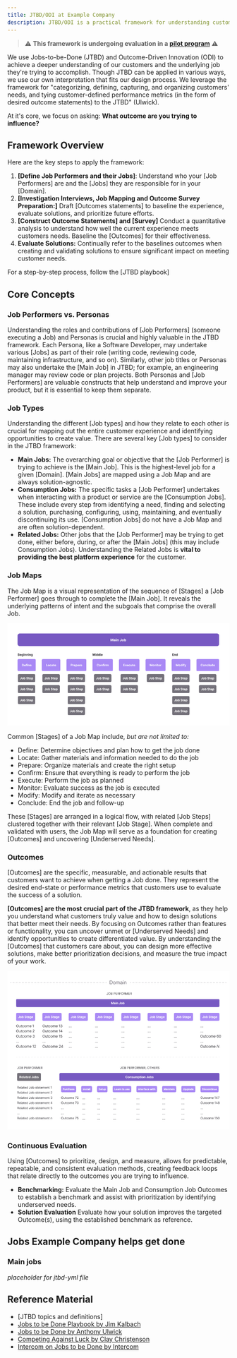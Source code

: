 ```yaml
---
title: JTBD/ODI at Example Company
description: JTBD/ODI is a practical framework for understanding customers' desired outcomes.
---
```


>⚠️ **This framework is undergoing evaluation in a [pilot program](https://example_company.com/example_company-org/example_company/-/iss️ues/477045)** ⚠️

We use Jobs-to-be-Done (JTBD) and Outcome-Driven Innovation (ODI) to achieve a deeper understanding of our customers and the underlying job they're trying to accomplish. Though JTBD can be applied in various ways, we use our own interpretation that fits our design process. We leverage the framework for "categorizing, defining, capturing, and organizing customers' needs, and tying customer-defined performance metrics (in the form of desired outcome statements) to the JTBD" (Ulwick).

At it's core, we focus on asking: **What outcome are you trying to influence?**

## Framework Overview

Here are the key steps to apply the framework:

1. **[Define Job Performers and their Jobs]**: Understand who your [Job Performers] are and the [Jobs] they are responsible for in your [Domain]<!--(/handbook/product/ux/jobs-to-be-done/jtbd_topics__definitions/#domain)-->.
1. **[Investigation Interviews, Job Mapping and Outcome Survey Preparation:]** Draft [Outcomes statements]<!--(/handbook/product/ux/jobs-to-be-done/jtbd_topics__definitions/#outcome-statements)--> to baseline the experience, evaluate solutions, and prioritize future efforts.
1. **[Construct Outcome Statements]<!--(/handbook/product/ux/jobs-to-be-done/jtbd-playbook/#exercise-2:-construct-outcome-statements)--> and [Survey]<!--(/handbook/product/ux/jobs-to-be-done/jtbd-playbook/#outcomes-survey)-->** Conduct a quantitative analysis to understand how well the current experience meets customers needs. Baseline the [Outcomes]<!--(/handbook/product/ux/jobs-to-be-done/jtbd_topics__definitions/#outcomes)--> for their effectiveness.
1. **Evaluate Solutions:** Continually refer to the baselines outcomes when creating and validating solutions to ensure significant impact on meeting customer needs.

For a step-by-step process, follow the [JTBD playbook]<!--(/handbook/product/ux/jobs-to-be-done/jtbd-playbook).-->

## Core Concepts

### Job Performers vs. Personas

Understanding the roles and contributions of [Job Performers]<!--(/handbook/product/ux/jobs-to-be-done/jtbd_topics__definitions/#job-performers)--> (someone executing a Job) and Personas is crucial and highly valuable in the JTBD framework. Each Persona, like a Software Developer, may undertake various [Jobs]<!--(handbook/product/ux/jobs-to-be-done/jtbd_topics__definitions/#job-types) --> as part of their role (writing code, reviewing code, maintaining infrastructure, and so on). Similarly, other job titles or Personas may also undertake the [Main Job]<!--(/handbook/product/ux/jobs-to-be-done/jtbd_topics__definitions/#main-jobs)--> in JTBD; for example, an engineering manager may review code or plan projects. Both Personas and [Job Performers]<!--(/handbook/product/ux/jobs-to-be-done/jtbd_topics__definitions/#job-performers)--> are valuable constructs that help understand and improve your product, but it is essential to keep them separate.

### Job Types

Understanding the different [Job types]<!--(handbook/product/ux/jobs-to-be-done/jtbd_topics__definitions/#job-types)--> and how they relate to each other is crucial for mapping out the entire customer experience and identifying opportunities to create value. There are several key [Job types]<!--(handbook/product/ux/jobs-to-be-done/jtbd_topics__definitions/#job-types)--> to consider in the JTBD framework:

- **Main Jobs:** The overarching goal or objective that the [Job Performer]<!--(/handbook/product/ux/jobs-to-be-done/jtbd_topics__definitions/#Job-Performers)--> is trying to achieve is the [Main Job]<!--(/handbook/product/ux/jobs-to-be-done/jtbd_topics__definitions/#main-jobs)-->. This is the highest-level job for a given [Domain]<!--(/handbook/product/ux/jobs-to-be-done/jtbd_topics__definitions/#domain)-->. [Main Jobs]<!--(/handbook/product/ux/jobs-to-be-done/jtbd_topics__definitions/#main-jobs)--> are mapped using a Job Map and are always solution-agnostic.
- **Consumption Jobs:** The specific tasks a [Job Performer]<!--(/handbook/product/ux/jobs-to-be-done/jtbd_topics__definitions/#job-performers)--> undertakes when interacting with a product or service are the [Consumption Jobs]<!--(/handbook/product/ux/jobs-to-be-done/jtbd_topics__definitions/#consumption-jobs)-->. These include every step from identifying a need, finding and selecting a solution, purchasing, configuring, using, maintaining, and eventually discontinuing its use. [Consumption Jobs]<!--(/handbook/product/ux/jobs-to-be-done/jtbd_topics__definitions/#consumption-jobs)--> do not have a Job Map and are often solution-dependent.
- **Related Jobs:** Other jobs that the [Job Performer]<!--(/handbook/product/ux/jobs-to-be-done/jtbd_topics__definitions/#job-performers)--> may be trying to get done, either before, during, or after the [Main Jobs]<!--(/handbook/product/ux/jobs-to-be-done/jtbd_topics__definitions/#main-jobs)--> (this may include Consumption Jobs). Understanding the Related Jobs is **vital to providing the best platform experience** for the customer.

### Job Maps

The Job Map is a visual representation of the sequence of [Stages]<!--(/handbook/product/ux/jobs-to-be-done/jtbd_topics__definitions/#job-stages)--> a [Job Performer]<!--(/handbook/product/ux/jobs-to-be-done/jtbd_topics__definitions/#job-performers)--> goes through to complete the [Main Job]<!--(/handbook/product/ux/jobs-to-be-done/jtbd_topics__definitions/#main-jobs)-->. It reveals the underlying patterns of intent and the subgoals that comprise the overall Job.

![Job Map](Concepts_Job_Map.png)

Common [Stages]<!--(/handbook/product/ux/jobs-to-be-done/jtbd_topics__definitions/#job-stages)--> of a Job Map include, _but are not limited to:_

- Define: Determine objectives and plan how to get the job done
- Locate: Gather materials and information needed to do the job
- Prepare: Organize materials and create the right setup
- Confirm: Ensure that everything is ready to perform the job
- Execute: Perform the job as planned
- Monitor: Evaluate success as the job is executed
- Modify: Modify and iterate as necessary
- Conclude: End the job and follow-up

These [Stages]<!--(/handbook/product/ux/jobs-to-be-done/jtbd_topics__definitions/#Job-Stages)--> are arranged in a logical flow, with related [Job Steps]<!--(/handbook/product/ux/jobs-to-be-done/jtbd_topics__definitions/#job-steps)--> clustered together with their relevant [Job Stage]<!--(/handbook/product/ux/jobs-to-be-done/jtbd_topics__definitions/#job-stages)-->. When complete and validated with users, the Job Map will serve as a foundation for creating [Outcomes]<!--(/handbook/product/ux/jobs-to-be-done/jtbd_topics__definitions/#outcomes)--> and uncovering [Underserved Needs]<!--(/handbook/product/ux/jobs-to-be-done/jtbd_topics__definitions/#underserved-needs)-->.

### Outcomes

[Outcomes]<!--(/handbook/product/ux/jobs-to-be-done/jtbd_topics__definitions/#outcomes)--> are the specific, measurable, and actionable results that customers want to achieve when getting a Job done. They represent the desired end-state or performance metrics that customers use to evaluate the success of a solution.

**[Outcomes]<!--(/handbook/product/ux/jobs-to-be-done/jtbd_topics__definitions/#outcomes)--> are the most crucial part of the JTBD framework**, as they help you understand what customers truly value and how to design solutions that better meet their needs. By focusing on Outcomes rather than features or functionality, you can uncover unmet or [Underserved Needs]<!--(/handbook/product/ux/jobs-to-be-done/jtbd_topics__definitions/#underserved-needs)--> and identify opportunities to create differentiated value. By understanding the [Outcomes]<!--(/handbook/product/ux/jobs-to-be-done/jtbd_topics__definitions/#outcomes)--> that customers care about, you can design more effective solutions, make better prioritization decisions, and measure the true impact of your work.

![Job Map](Concepts_Outcomes.png)

### Continuous Evaluation

Using [Outcomes]<!--(/handbook/product/ux/jobs-to-be-done/jtbd_topics__definitions/#outcomes)--> to prioritize, design, and measure, allows for predictable, repeatable, and consistent evaluation methods, creating feedback loops that relate directly to the outcomes you are trying to influence.

- **Benchmarking:** Evaluate the Main Job and Consumption Job Outcomes to establish a benchmark and assist with prioritization by identifying underserved needs.
- **Solution Evaluation** Evaluate how your solution improves the targeted Outcome(s), using the established benchmark as reference.

## Jobs Example Company helps get done

### Main jobs

_placeholder for jtbd-yml file_

## Reference Material

- [JTBD topics and definitions]
- [Jobs to be Done Playbook by Jim Kalbach](https://rosenfeldmedia.com/books/jobs-to-be-done-book/)
- [Jobs to be Done by Anthony Ulwick](https://jobs-to-be-done-book.com/)
- [Competing Against Luck by Clay Christenson](https://www.amazon.com/dp/0062435612/ref=cm_sw_em_r_mt_dp_U_v0k9Eb92AEDZX)
- [Intercom on Jobs to be Done by Intercom](https://www.intercom.com/resources/books/intercom-jobs-to-be-done)

<!-- OLD CONTENT - from deleted pages -- may be re-incorporated, so keeping it here for now

### JTBD Hierarchy

Using our examples, we can produce a JTBD hierarchy, confirming we operate at the right altitude.

- **Main Job**: Maintain an acceptable level of risk in my organizations assets.
- **Small job**: Prioritize business-critical vulnerabilities in my assets.
- **Micro jobs**: Review the most recent risks detected in my assets; Refine the list of risks by relevancy; Refine the list of risks by impact.

### Using JTBD at Example Company

There are many methods a stage group may use to find or define strategic opportunities with JTBD. You can see more detailed uses of JTBD on our [How to use Jobs to Be Done](/handbook/product/ux/jobs-to-be-done/using-jtbd/) handbook page. If you plan on using one of these methods, remember to use [interviews to validate your jobs](/handbook/product/ux/jobs-to-be-done/deep-dive/#how-do-i-discover-jtbd-relevant-to-my-group) before spending too much time learning about inaccurate jobs.

## Quick methods to increase confidence

- Reference previous research and industry standards.
- Conduct [generative problem validation research](/handbook/product/ux/ux-research/problem-validation-and-methods/#when-to-use-problem-validation) using broad questions. For example, ask questions like, "tell me what you do as a software engineer."
- Run abbreviated 30-minute job interviews with a minimum of 5 participants (direct questions). For example, ask questions based on the JTBD such as, "tell me about the last time you made an architectural decision. What went well? What didn't go so well?" Document your interview using the [JTBD Interview Note template](https://docs.google.com/spreadsheets/d/e/2PACX-1vSX5b57MKfLFl59TfiN61rWNkm2Qctb8cVy40JUGsF6FyEcy3jhPBUxY-4D3exXxqXPwwBkcSOb0HT8/pub?output=xlsx).

## Job stories and user stories

Read "[What is and isn't a JTBD](/handbook/product/ux/jobs-to-be-done/deep-dive/#what-is-a-jtbd)".

[Job stories differ from user stories](https://jtbd.info/replacing-the-user-story-with-the-job-story-af7cdee10c27) because they are persona, product, and solution agnostic. This allows us to think more deeply about the user's context, motivations, and needs rather than just a *title, task, and goal*.

*Example:*

- **Job**: Address business-critical risks in my organization's assets.
- **Job story**: When I am on triage rotation, I want to address business-critical risks in my organization's assets, so I can minimize the likelihood of a security incident.
- **User story**: As a Security Analyst, I want to address vulnerabilities in my applications, So that I can ensure there are no unattended risks.

Job stories offer a higher-level view of the main objective. However, when written at a lower altitude, they can serve the same function as user stories, guiding your solutions while keeping the Main Job, circumstances, and need in mind.

If you want a detailed breakdown of each segment of the JTBD, learn more about the [structure of a JTBD](/handbook/product/ux/jobs-to-be-done/deep-dive/#how-do-i-structure-a-jtbd). -->

<!--
---
title: "Mapping Jobs to be Done (JTBD)"
description: "How do I create a job map? How do I validate a JTBD?"
---

The Main Job is a process that you can sequence chronologically into a Job Map. A Job Map reveals the process of completing the job from the executor's point of view, not the buyer or customer perspective. The intent is to illustrate what the Job Performer is striving to get done at each stage in executing a job.

## What a Job Map is not

A Job Map is not a customer journey, service blueprint, or workflow diagram. It does not reflect what a person does to discover, learn about, select, buy, and use a product or service. These activities are relevant to the buyer and purchasing process.

It's also not about mapping tasks or physical activities, but about creating a sequence of smaller goals that make up the Main Job. Ideally, the Job Map will not include any means of performing the job.

## How to create a Job Map

From your interviews, create a sequence of stages in a visual representation that shows underlying patterns of intent. As you map, think about what the Job Performer's subgoals are and the phases of intent that unfold as the job gets done. There is a [template in FigJam](https://www.figma.com/file/M8w3pkidNUAUIQrQALifFS/JTBD-Template?type=whiteboard&t=HXmKttyxz1lwX9B8-6) that you can use for this. The template uses the eight standard phases from Tony Ulwick's [Outcome-Driven Innovation (ODI) method](https://jobs-to-be-done.com/outcome-driven-innovation-odi-is-jobs-to-be-done-theory-in-practice-2944c6ebc40e).

Each stage should have a purpose and be formulated as a functional job. Avoid including emotional and social aspects in the stage labels, and avoid bringing in adjectives and qualifiers that indicate a need, like "quickly" or "accurately." Strive to make the stages as universal and stable as possible without reference to the means of execution. Jobs are separate from solutions.

Consider these job stages as more of a guideline than a prescriptive model. The point is to remember to cover all types of stages involved in executing the Main Job&mdash;before, during, and after. Modify the names of the stages as needed to describe your particular Main Job, but keep them short (ideally expressed as single-word verbs). The table below reflects some common verbs for each of the stage types in the universal job map.

| Stage      | Description                                            | Common Verbs                           |
| ---------- | ------------------------------------------------------ | -------------------------------------- |
| Define     | Determine objectives and plan how to get the job done. | Define, Plan, Select, Determine        |
| Locate     | Gather materials and information needed to do the job. | Locate, Gather, Access, Retrieve       |
| Prepare    | Organize materials and create the right setup.         | Prepare, Set up, Organize, Examine     |
| Confirm    | Ensure that everything is ready to perform the job.    | Confirm, Validate, Prioritize, Decide  |
| Execute    | Perform the job as planned.                            | Execute, Perform, Transact, Administer |
| Monitor    | Evaluate success as the job is executed.               | Monitor, Verify, Track, Check          |
| Modify     | Modify and iterate as necessary.                       | Modify, Update, Adjust, Maintain       |
| Conclude   | End the job and follow-up.                             | Conclude, Store, Finish, Close         |

### Step 1 - Create a job map

1. Use this ([FigJam Template](https://www.figma.com/file/M8w3pkidNUAUIQrQALifFS/JTBD-Template?type=whiteboard&t=HXmKttyxz1lwX9B8-6)).
1. Start with the three large phases of the Main Job: beginning, middle, and end. Arrange the sub-jobs uncovered from your interviews in the appropriate category.
1. Continue to group the jobs into stages, using the universal stages as a starting point, but changing them as needed. Language is important, so spend time refining it as you go.

You might end up with fewer or more stages than eight. It's also possible to include a loop for interaction or even a branch in the flow. The diagram you create should stand as a clear model for describing the process of performing the job that everyone in your organization can relate to.

Ideally, you will validate this job map with Job Performers. Talk through it with them. If the labels and/or divisions between stages need a great deal of explanation or seem to be confusing, rework them until it's simple enough to be self-explanatory.

### Step 2 - Put the job map to use

You can use a Job Map to identify opportunities and ways to create new value. The Job Map ultimately defines the scope of your business/stage group. Align your solutions to it to spot gaps and opportunities. Compare alternative offerings and means of getting a job done for competitive insight. Prioritize areas within the job process to drive your service roadmap. Find opportunities that can be reflected in marketing campaigns and sales pitches.

To get started, ask yourself these questions:
- Is there a more efficient order of stages in performing the job?
- Where do people struggle the most to get the job done?
- What causes the job to get off track?
- Can you eliminate stages or steps along the way?
- How might the job be carried out in the future, given current trends?
- How might you get more of the job done for customers?
- What related jobs can your offering address or tie in to the job?

## References and Further Reading

- [Jobs to be Done Playbook by Jim Kalbach](https://rosenfeldmedia.com/books/jobs-to-be-done-book/)
- [Jobs to be Done by Anthony Ulwick](https://jobs-to-be-done-book.com/)
- [Competing Against Luck by Clay Christenson](https://www.amazon.com/dp/0062435612/ref=cm_sw_em_r_mt_dp_U_v0k9Eb92AEDZX)
- [Intercom on Jobs to be Done by Intercom](https://www.intercom.com/resources/books/intercom-jobs-to-be-done)

 -->

  <!--
  ---
title: "Jobs to be Done (JTBD) Deep Dive"
description: "There are more than a few frameworks for Jobs to be Done. The aim of this documentation is to adapt those frameworks to create a shared understanding that fits our needs."
---

There are more than a few different frameworks for Jobs to be Done (JTBD) out there. The aim of this documentation is to adapt those frameworks and create a shared understanding of a JTBD process that fits our needs here at Example Company.

Our goal is to make products that people want, as well as make people want our products. Using JTBD can help us do that.

## What is a JTBD?

- **A lens for viewing your products and solutions in terms of the jobs customers are trying to achieve.** Instead of looking at the demographic factors of usage, JTBD focuses on what people seek to achieve in a certain circumstance ([see Clayton Christensen's Milkshake video](https://www.youtube.com/watch?v=sfGtw2C95Ms)).
- **A way to understand the goals that people want to accomplish.** Achieving those goals amounts to progress in their lives. Jobs are also the needs, motivators, and drivers of behavior: they predict why people behave the way they do. This moves beyond mere correlation and strives to find causality.
- **A chance to step back from your business and understand the objectives of the people you serve.** To innovate, don't ask customers about their preferences, but instead understand their underlying needs and motivations.
- **A framework for improving collaboration and communication across disciplines and stage groups.** Since JTBD isn't particular to any expertise (for example, product, UX, marketing), it can be used by all of these disciplines to focus team members on the core problem that the business aims to solve for its customers. For example, rather than marketing having personas, UX having user stories, and so on, the company can use JTBD to establish common, high-level definitions that everyone can use.

## What isn't a JTBD?

- **They are not about your product, service, or brand.** People "hire" products to get a job done. Instead of focusing on your own solution, you must first understand what people want and why that's important to them.
- **They are not about specific products or particular solutions.** Instead, they focus on the process that people go through to solve a problem.
- **They are not a replacement for the user persona framework.** The two contrasting viewpoints share similarities without being incompatible. They can be used together to gain a more holistic view of the product and its users. For example, you may want to consider the job statement and process while drafting the workflow of a new feature, but you may want to check specific content on a page suitable for a particular user persona.

## When should I use a JTBD?

Use JTBD throughout the design process, but most notably to:
- Define scope
- Validate direction
- Evaluate existing experiences
- Assess category maturity

## How do I structure a JTBD?

A core strength of JTBD is its structure, which clearly separates out various aspects of achieving objectives. The who, what, how, why, and when/where are analyzed individually, giving both precision and flexibility to JTBD methods.

### *Who* is the focus of a JTBD?

When writing a JTBD, focus on the **Job Performer**. In other words, write it from the perspective of an end user who is trying to do the job. Conversely, do not write a JTBD from the perspective of what Example Company (or the business stakeholder) wants to achieve.

Other functions within the job ecosystem to consider include the following:

- **Approver:** Someone who authorizes the acquisition of a solution
- **Reviewer:** Someone who examines a solution for appropriateness
- **Technician:** The person who integrates a solution and gets it working
- **Manager:** Someone who oversees a Job Performer while performing the job
- **Audience:** People who consume the output of performing the job
- **Assistant:** A person who aids and supports the Job Performer in getting the job done

Note that these different roles don't refer to job titles. Instead, they represent different functional actors within the context of getting a job done.

### *What* does the Job Performer want to accomplish (independent of your solution)?

The aim of the Job Performer is not to interact with your company but to get something done. Because they don't mention solutions or technology, jobs should be as timeless and unchanging as possible. Strive to frame jobs in a way that makes them stable, even as technology changes.

#### Is a Job Performer the same as a User Persona?

No, a user persona represents a person in an organization with a particular job title. That persona may have 3-4 Main Jobs, which can be expressed using the JTBD framework.  Similarly, the role of Job Performer can be taken by more than one user persona.

While using the JTBD framework, a user's job title or personal details are not as crucial as their capability to successfully carry out the job process. As a result, the two frameworks do have some overlap but are not designed to fit together perfectly. The following visual Venn diagram may be helpful in understanding this overlap.

![PerformerPersonaDiagram](persona-v-performer.png)

### *How* will the job get done? (objective of the JTBD)

The process follows Job Performers as they move through different goal stages in order to accomplish their goal.

- Understanding the process of the Job Performer's intent is key to JTBD.
- You can illustrate the job in a chronological map using a sequence of stages, such as Beginning, Middle, and End.
- Each stage can contain multiple user stories. Be careful not to get into the tasks/physical activities just yet.
- Because the job has to be "done," be sure to formulate the job in a way that has an end state.
- Once you have the sequence, specify the tasks needed to complete each user story.

### *Why* does the performer act in a certain way? What are their requirements or intended outcomes during the job process?

Why do the Job Performers act the way they do while getting a job done? Their actions might be tied to achieving specific outcomes, such as producing a specific report. Their actions might also be tied to requirements or processes to which they must adhere.

In JTBD, a need is seen in relation to getting the job done. Needs aren't demands from a solution, but an individual's requirements for getting a job done. Needs aren't aspirations, either, which are above the job in terms of abstraction.

Example: If a Main Job is defined as *file taxes*, their need may be to *minimize the time it takes to gather documents or maximize the likelihood of getting a return*.

Example: Expressions like "have financial peace of mind" or "provide for my family" are motivations beyond getting the job. These are important aspects to consider later, but not needs related to reaching the objective of filing taxes.

### *When and where* does the job get done?

The circumstance (or contextual factors) that frame job execution include when and where the job gets done; for example, aspects around time, manner, and place. A job without context is not complete and cannot provide strategic direction. There is a dependency between formulating a job and knowing the circumstances.

JTBD uses circumstances to make them relevant to an organization. The conditions around the job give it meaning and relevance and therefore must be considered. Adding contextual detail to the situation also helps greatly when designing a solution.

Example: *Get breakfast* is a very broad job that could apply to many situations. But for a fast food restaurant, *get breakfast on the go*, is a more precise job to focus on.

Example: A solution for the job *get breakfast on the go* could include everything from going to a restaurant or diner to eating a packed lunch at a desk. But when considering specific circumstances like *when late for work, while commuting* and *when cost is a factor*, a morning milkshake might be a better solution for the job.

### *How do I discover* JTBD relevant to my group?

Jobs to be Done are discovered by interviewing real-world users. At Example Company, it is advised to use the assistance of a UX Researcher throughout the process.

1. Determine the project's scope with the relevant stakeholders. Understanding who you want to talk to you and what jobs you want to understand is just as important as determining what jobs are not in scope for this project.
1. Create a problem validation issue similar to this [example issue](https://example_company.com/example_company-org/ux-research/-/issues/2223) in the UX Research project, and fill out the description.
1. You may create an assumptive JTBD map with internal stakeholders [similar to this template](https://drive.google.com/file/d/154noxIz5_ziAk9KHASHqb8faYCTw9ZyQ/view?usp=sharing). You can also validate your findings through desk research. This map can prepare you for the participant's workflow and the language they might use to describe their job. This is activity is optional.
1. When you're ready to interview external participants, adjust this [screener template](https://docs.google.com/document/d/1paH7wpXvCIOIDIy_GiDkbXWy3gfF4a8WXGYzLDMONkc/copy) as needed. Remember to recruit Example Company users and non-users, as the JTBD framework is product-agnostic.
1. Afterwards, you can modify this [JTBD Script template](https://docs.google.com/document/d/1wnvsJtWrLntliOxyYudrSnqatmxPZBvAYobXusW2np8/copy) to help you conduct the interviews. Remember to keep the scope and output of the interviews in mind while modifying the script. Keep in mind the job process and statement should be something that does not need a user interface and might even be applicable in the distant future.
1. Finally, summarize the data using a Figjam board similar to this [previously used JTBD canvas](https://www.figma.com/file/chlrPbqJWNELUR2dFapUcL/JTBD-%26-JTBD-Research-%3E-Secure-and-Govern-Job-Canvas-and-Heirarchy_2023-08-23_11-14-17?type=whiteboard&node-id=0-1&t=VaQ5WIqs1zyElt3e-0). If possible, have a note-taker fill out each participant's canvas as the interviews take place. Then, present it to the participant as a way to verify the information.

### *How can I use* JTBD?

JTBD can be used to obtain valuable insights through numerous methods, from screeners to heuristic evaluations. You can see more detailed uses of JTBD on our [How to use Jobs to Be Done](/handbook/product/ux/jobs-to-be-done/using-jtbd/) handbook page. If you plan on using one of these methods, remember to use interviews to validate your jobs before spending too much time learning about inaccurate jobs.

## JTBD examples and tips

JTBDs are difficult to get right can take some time to refine. Below is an example of a job statement and its versions throughout the refinement process. The feedback provided for each version can offer some helpful tips to keep in mind when you're writing them.

Version 1: When new features are added to a product, I want to know if and how those changes impact performance so that I can ensure my product works as expected for users.

- "When new features are added to a product" - Make sure to describe the circumstances the Job Performer is in when they need to get the job done. New features being added is not an isolated act.
- "I want to know if and how those changes impact performance" - This job can be a bit more specific (instead of using "if and how"). It will be easier to validate when you focus on one aspect of the need/outcome for the Job Performer.
- "so that I can ensure my product works as expected for users" -  How can you make the outcome for the Job Performer more specific? Why is it important that the product works as expected? What is the desired end state and/or feeling that a Job Performer has for doing this job? Make sure to describe the circumstances that the Job Performer is in when they need to get the job done.

Version 2: When I or my teammate is making a code change to our product, I want to know if the change introduces a latency for my end users so that I can ensure users are satisfied with the performance of the product and continue to use it

- "When I or my teammate is making a code change to our product" - We don't need to specify the "who" this is for since it seems to apply to any code changes to the product.
- "so that I can ensure users are satisfied with the performance of the product and continue to use it" - Handling a latency doesn't measure satisfaction, but it deals directly with usability.

Final version: When a code change is made, I want to know if the change introduces a latency for my end users so that I can meet the quality standards of performance response time to maintain usability for our end users.

- [x] Describe specific circumstances that the Job Performer is in when they need to get the job done.
- [x] Focus on one specific goal or aspect that the Job Performer needs to complete when writing out the job statement so that it makes it easier to validate in the future.
- [x] Focus the outcome of the job statement around the desired end state or feeling for the Job Performer as well as the reason why completing the job is so important. Ensure the outcome is something that is measurable and can be used to validate the job statement.

  -->

